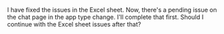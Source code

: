 I have fixed the issues in the Excel sheet. Now, there's a pending issue on the chat page in the app type change. I'll complete that first. Should I continue with the Excel sheet issues after that?
